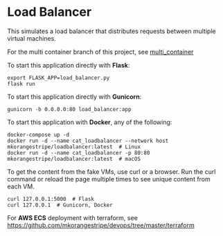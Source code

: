# Load Balancer

This simulates a load balancer that distributes requests between multiple virtual machines.

For the multi container branch of this project, see [multi_container](https://github.com/mkorangestripe/loadbalancer/tree/multi_container)

To start this application directly with **Flask**:

```
export FLASK_APP=load_balancer.py
flask run
```

To start this application directly with **Gunicorn**:
```
gunicorn -b 0.0.0.0:80 load_balancer:app
```

To start this application with **Docker**, any of the following:

```shell script
docker-compose up -d
docker run -d --name cat_loadbalancer --network host mkorangestripe/loadbalancer:latest  # Linux
docker run -d --name cat_loadbalancer -p 80:80 mkorangestripe/loadbalancer:latest  # macOS
```

To get the content from the fake VMs, use curl or a browser.  Run the curl command or reload the page multiple times to see unique content from each VM.

```shell script
curl 127.0.0.1:5000  # Flask
curl 127.0.0.1  # Gunicorn, Docker
```

For **AWS ECS** deployment with terraform, see https://github.com/mkorangestripe/devops/tree/master/terraform
